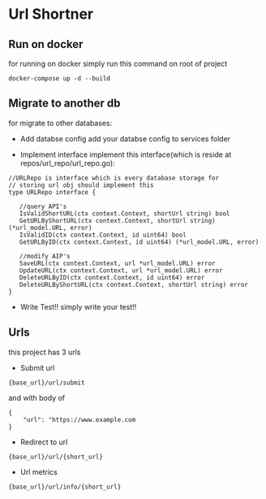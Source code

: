 
# Url Shortner

## Run on docker
for running on docker simply run this command on root of project
```
docker-compose up -d --build
```

## Migrate to another db
for migrate to other databases:

- Add databse config
add your databse config to services folder

-  Implement interface
implement this interface(which is reside at repos/url_repo/url_repo.go):
 ```
//URLRepo is interface which is every database storage for
// storing url obj should implement this
type URLRepo interface {

	//query API's
	IsValidShortURL(ctx context.Context, shortUrl string) bool
	GetURLByShortURL(ctx context.Context, shortUrl string) (*url_model.URL, error)
	IsValidID(ctx context.Context, id uint64) bool
	GetURLByID(ctx context.Context, id uint64) (*url_model.URL, error)

	//modify AIP's
	SaveURL(ctx context.Context, url *url_model.URL) error
	UpdateURL(ctx context.Context, url *url_model.URL) error
	DeleteURLByID(ctx context.Context, id uint64) error
	DeleteURLByShortURL(ctx context.Context, shortUrl string) error
}
 ```
- Write Test!!
simply write your test!!

## Urls
this project has 3 urls

- Submit url
```
{base_url}/url/submit
```
and with body of 
```
{
    "url": "https://www.example.com
}
```

- Redirect to url
```
{base_url}/url/{short_url}
```

- Url metrics
```
{base_url}/url/info/{short_url}
```
